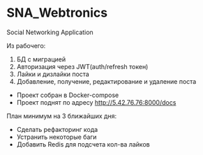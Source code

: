# SNA_Webtronics
Social Networking Application

Из рабочего:
1. БД с миграцией
2. Авторизация через JWT(auth/refresh токен)
3. Лайки и дизлайки поста
4. Добавление, получение, редактирование и удаление поста

 - Проект собран в Docker-compose
 - Проект поднят по адресу http://5.42.76.76:8000/docs

План минимум на 3 ближайших дня:
 - Сделать рефакторинг кода
 - Устранить некоторые баги
 - Добавить Redis для подсчета кол-ва лайков